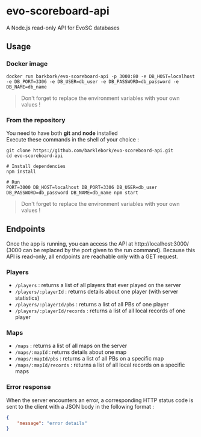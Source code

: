 # evo-scoreboard-api

A Node.js read-only API for EvoSC databases

## Usage

### Docker image

```
docker run barkbork/evo-scoreboard-api -p 3000:80 -e DB_HOST=localhost -e DB_PORT=3306 -e DB_USER=db_user -e DB_PASSWORD=db_password -e DB_NAME=db_name
```

> Don't forget to replace the environment variables with your own values !

### From the repository

You need to have both **git** and **node** installed  
Execute these commands in the shell of your choice :

```
git clone https://github.com/barklebork/evo-scoreboard-api.git
cd evo-scoreboard-api

# Install dependencies
npm install

# Run
PORT=3000 DB_HOST=localhost DB_PORT=3306 DB_USER=db_user DB_PASSWORD=db_password DB_NAME=db_name npm start
```

> Don't forget to replace the environment variables with your own values !

## Endpoints

Once the app is running, you can access the API at http://localhost:3000/ (3000 can be replaced by the port given to the run command).
Because this API is read-only, all endpoints are reachable only with a GET request.

### Players

 - `/players` : returns a list of all players that ever played on the server
 - `/players/:playerId` : returns details about one player (with server statistics)
 - `/players/:playerId/pbs` : returns a list of all PBs of one player
 - `/players/:playerId/records` : returns a list of all local records of one player

### Maps

 - `/maps` : returns a list of all maps on the server
 - `/maps/:mapId` : returns details about one map
 - `/maps/:mapId/pbs` : returns a list of all PBs on a specific map
 - `/maps/:mapId/records` : returns a list of all local records on a specific maps

### Error response

When the server encounters an error, a corresponding HTTP status code is sent to the client with a JSON body in the following format :

```json
{
    "message": "error details"
}
```
